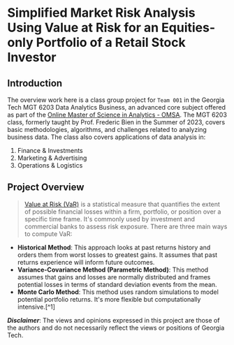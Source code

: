 # Simplified Market Risk Analysis Using Value at Risk for an Equities-only Portfolio of a Retail Stock Investor

## Introduction

The overview work here is a class group project for `Team 001` in the Georgia Tech MGT 6203 Data Analytics Business, an advanced core subject offered as part of the [Online Master of Science in Analytics - OMSA](https://pe.gatech.edu/degrees/analytics). The MGT 6203 class, formerly taught by Prof. Frederic Bien in the Summer of 2023, covers basic methodologies, algorithms, and challenges related to analyzing business data. The class also covers applications of data analysis in:
1)	Finance & Investments
2)	Marketing & Advertising
3)	Operations & Logistics

## Project Overview

> [Value at Risk (VaR)](https://www.investopedia.com/terms/v/var.asp) is a statistical measure that quantifies the extent of possible financial losses within a firm, portfolio, or position over a specific time frame. It's commonly used by investment and commercial banks to assess risk exposure. There are three main ways to compute VaR:

- **Historical Method**: This approach looks at past returns history and orders them from worst losses to greatest gains. It assumes that past returns experience will inform future outcomes.
- **Variance-Covariance Method (Parametric Method)**: This method assumes that gains and losses are normally distributed and frames potential losses in terms of standard deviation events from the mean.
- **Monte Carlo Method**: This method uses random simulations to model potential portfolio returns. It's more flexible but computationally intensive.[^1]




***Disclaimer***: The views and opinions expressed in this project are those of the authors and do not necessarily reflect the views or positions of Georgia Tech.
